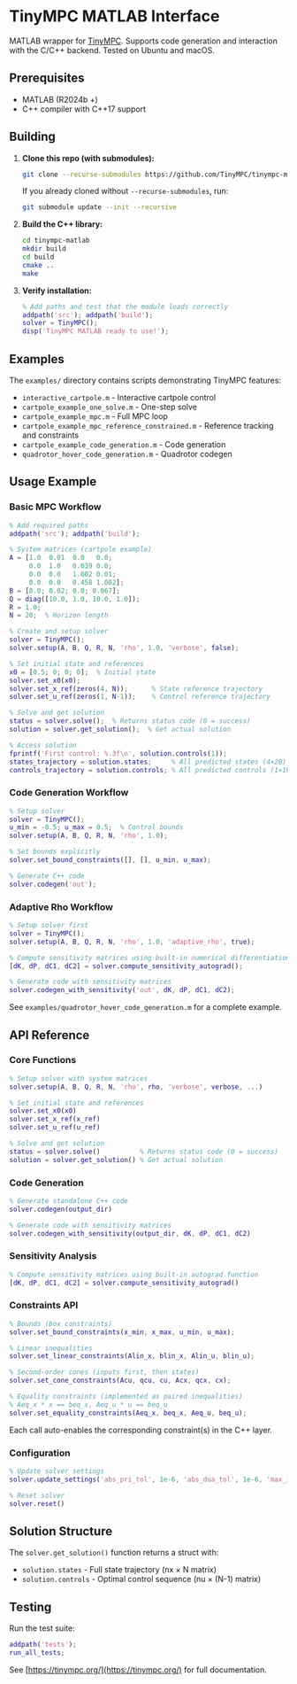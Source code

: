 # TinyMPC MATLAB Interface

MATLAB wrapper for [TinyMPC](https://tinympc.org/). Supports code generation and interaction with the C/C++ backend. Tested on Ubuntu and macOS.


## Prerequisites

- MATLAB (R2024b +)
- C++ compiler with C++17 support


## Building

1. **Clone this repo (with submodules):**
   ```bash
   git clone --recurse-submodules https://github.com/TinyMPC/tinympc-matlab.git
   ```
   If you already cloned without `--recurse-submodules`, run:
   ```bash
   git submodule update --init --recursive
   ```

2. **Build the C++ library:**
   ```bash
   cd tinympc-matlab
   mkdir build
   cd build
   cmake ..
   make
   ```

3. **Verify installation:**
   ```matlab
   % Add paths and test that the module loads correctly
   addpath('src'); addpath('build');
   solver = TinyMPC();
   disp('TinyMPC MATLAB ready to use!');
   ```

## Examples

The `examples/` directory contains scripts demonstrating TinyMPC features:
- `interactive_cartpole.m` - Interactive cartpole control
- `cartpole_example_one_solve.m` - One-step solve
- `cartpole_example_mpc.m` - Full MPC loop
- `cartpole_example_mpc_reference_constrained.m` - Reference tracking and constraints
- `cartpole_example_code_generation.m` - Code generation
- `quadrotor_hover_code_generation.m` - Quadrotor codegen

## Usage Example

### Basic MPC Workflow

```matlab
% Add required paths
addpath('src'); addpath('build');

% System matrices (cartpole example)
A = [1.0  0.01  0.0   0.0;
     0.0  1.0   0.039 0.0;
     0.0  0.0   1.002 0.01;
     0.0  0.0   0.458 1.002];
B = [0.0; 0.02; 0.0; 0.067];
Q = diag([10.0, 1.0, 10.0, 1.0]);
R = 1.0;
N = 20;  % Horizon length

% Create and setup solver
solver = TinyMPC();
solver.setup(A, B, Q, R, N, 'rho', 1.0, 'verbose', false);

% Set initial state and references
x0 = [0.5; 0; 0; 0];  % Initial state
solver.set_x0(x0);
solver.set_x_ref(zeros(4, N));      % State reference trajectory
solver.set_u_ref(zeros(1, N-1));    % Control reference trajectory

% Solve and get solution
status = solver.solve();  % Returns status code (0 = success)
solution = solver.get_solution();  % Get actual solution

% Access solution
fprintf('First control: %.3f\n', solution.controls(1));
states_trajectory = solution.states;     % All predicted states (4×20)
controls_trajectory = solution.controls; % All predicted controls (1×19)
```

### Code Generation Workflow

```matlab
% Setup solver
solver = TinyMPC();
u_min = -0.5; u_max = 0.5;  % Control bounds
solver.setup(A, B, Q, R, N, 'rho', 1.0);

% Set bounds explicitly
solver.set_bound_constraints([], [], u_min, u_max);

% Generate C++ code
solver.codegen('out');
```

### Adaptive Rho Workflow

```matlab
% Setup solver first
solver = TinyMPC();
solver.setup(A, B, Q, R, N, 'rho', 1.0, 'adaptive_rho', true);

% Compute sensitivity matrices using built-in numerical differentiation
[dK, dP, dC1, dC2] = solver.compute_sensitivity_autograd();

% Generate code with sensitivity matrices
solver.codegen_with_sensitivity('out', dK, dP, dC1, dC2);
```

See `examples/quadrotor_hover_code_generation.m` for a complete example.

## API Reference

### Core Functions

```matlab
% Setup solver with system matrices
solver.setup(A, B, Q, R, N, 'rho', rho, 'verbose', verbose, ...)

% Set initial state and references
solver.set_x0(x0)
solver.set_x_ref(x_ref)
solver.set_u_ref(u_ref)

% Solve and get solution
status = solver.solve()          % Returns status code (0 = success)
solution = solver.get_solution() % Get actual solution
```

### Code Generation

```matlab
% Generate standalone C++ code
solver.codegen(output_dir)

% Generate code with sensitivity matrices
solver.codegen_with_sensitivity(output_dir, dK, dP, dC1, dC2)
```

### Sensitivity Analysis

```matlab
% Compute sensitivity matrices using built-in autograd function
[dK, dP, dC1, dC2] = solver.compute_sensitivity_autograd()
```

### Constraints API

```matlab
% Bounds (box constraints)
solver.set_bound_constraints(x_min, x_max, u_min, u_max);

% Linear inequalities
solver.set_linear_constraints(Alin_x, blin_x, Alin_u, blin_u);

% Second-order cones (inputs first, then states)
solver.set_cone_constraints(Acu, qcu, cu, Acx, qcx, cx);

% Equality constraints (implemented as paired inequalities)
% Aeq_x * x == beq_x, Aeq_u * u == beq_u
solver.set_equality_constraints(Aeq_x, beq_x, Aeq_u, beq_u);
```

Each call auto-enables the corresponding constraint(s) in the C++ layer.

### Configuration

```matlab
% Update solver settings
solver.update_settings('abs_pri_tol', 1e-6, 'abs_dua_tol', 1e-6, 'max_iter', 100, ...)

% Reset solver
solver.reset()
```

## Solution Structure

The `solver.get_solution()` function returns a struct with:
- `solution.states` - Full state trajectory (nx × N matrix)
- `solution.controls` - Optimal control sequence (nu × (N-1) matrix)

## Testing

Run the test suite:
```matlab
addpath('tests');
run_all_tests;
```

See [https://tinympc.org/](https://tinympc.org/) for full documentation.
